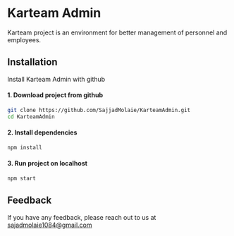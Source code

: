 # Karteam Admin

Karteam project is an environment for better management of personnel and employees.

## Installation

Install Karteam Admin with github

#### 1. Download project from github

```bash
git clone https://github.com/SajjadMolaie/KarteamAdmin.git
cd KarteamAdmin
```

#### 2. Install dependencies

```bash
npm install
```

#### 3. Run project on localhost

```bash
npm start
```

## Feedback

If you have any feedback, please reach out to us at sajadmolaie1084@gmail.com
